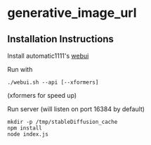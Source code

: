 # generative_image_url

## Installation Instructions

Install automatic1111's [webui](https://github.com/AUTOMATIC1111/stable-diffusion-webui/)

Run with

```
./webui.sh --api [--xformers]
```
(xformers for speed up)


Run server (will listen on port 16384 by default)
```
mkdir -p /tmp/stableDiffusion_cache
npm install
node index.js
```
